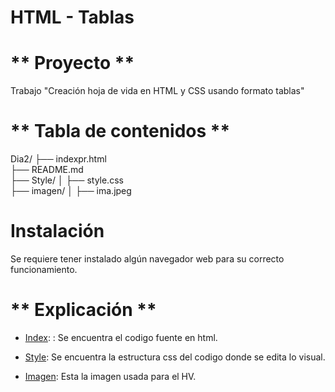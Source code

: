 # HTML - Tablas

# ** Proyecto **
Trabajo "Creación hoja de vida en HTML y CSS usando formato tablas"

# ** Tabla de contenidos **

Dia2/
├── indexpr.html  
├── README.md    
├── Style/
│   ├── style.css     
├── imagen/
│   ├── ima.jpeg

# **Instalación** 
Se requiere tener instalado algún navegador web para su correcto funcionamiento.

# ** Explicación **
- [Index](indexpr.html): : Se encuentra el codigo fuente en html.

- [Style](Style/style.css): Se encuentra la estructura css del codigo donde se edita lo visual.

- [Imagen](imagen/ima.jpeg): Esta la imagen usada para el HV.
